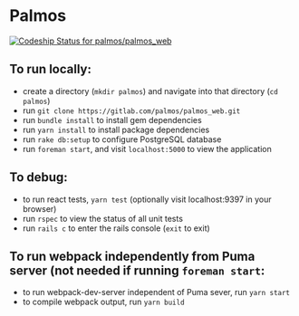 # Palmos

[ ![Codeship Status for palmos/palmos_web](https://app.codeship.com/projects/a034b610-c695-0135-9eb9-1e50aff0702d/status?branch=master)](https://app.codeship.com/projects/261212)

## To run locally:
* create a directory (`mkdir palmos`) and navigate into that directory (`cd palmos`)
* run `git clone https://gitlab.com/palmos/palmos_web.git`
* run `bundle install` to install gem dependencies
* run `yarn install` to install package dependencies
* run `rake db:setup` to configure PostgreSQL database
* run `foreman start`, and visit `localhost:5000` to view the application

## To debug:
* to run react tests, `yarn test` (optionally visit localhost:9397 in your browser)
* run `rspec` to view the status of all unit tests
* run `rails c` to enter the rails console (`exit` to exit)

## To run webpack independently from Puma server (not needed if running `foreman start`:
* to run webpack-dev-server independent of Puma sever, run `yarn start`
* to compile webpack output, run `yarn build`

